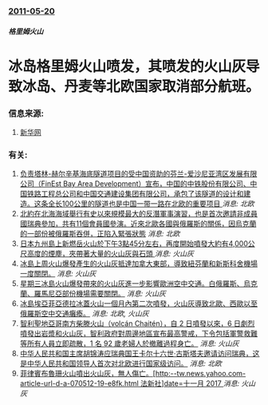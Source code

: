 ### [2011-05-20](/news/2011/05/20/index.md)

##### 格里姆火山
# 冰岛格里姆火山喷发，其喷发的火山灰导致冰岛、丹麦等北欧国家取消部分航班。




### 信息来源:

1. [新华网](http://news.xinhuanet.com/world/2011-05/25/c_121454511.htm)

### 有关:

1. [负责塔林-赫尔辛基海底隧道项目的受中国资助的芬兰-爱沙尼亚湾区发展有限公司（FinЕst Bay Area Development）宣布，中国的中铁股份有限公司、中国铁路工程总公司和中国交通建设集团有限公司，承包了该隧道的设计和建造。这条全长100公里的隧道也是中国一带一路在北欧的重要项目 ](/zh/news/2019/07/12/负责塔林-赫尔辛基海底隧道项目的受中国资助的芬兰-爱沙尼亚湾区发展有限公司-FinЕst-Bay-Area-Develo.md) _消息: 北欧_
2. [北約在北海海域舉行有史以來規模最大的反潛軍事演習，也是首次邀請非成員國瑞典參加，共有11個會員國參演。近來北歐各國與俄羅斯的關係，因烏克蘭的一部份被俄羅斯吞併，正陷入緊張狀態](/zh/news/2015/05/4/北約在北海海域舉行有史以來規模最大的反潛軍事演習-也是首次邀請非成員國瑞典參加-共有11個會員國參演-近來北歐各國與俄羅.md) _消息: 北欧_
3. [日本九州島上新燃岳火山於下午3點45分左右，再度開始噴發大約有4,000公尺高度的煙塵，夾帶著大量的火山灰與石頭 ](/zh/news/2011/03/13/日本九州島上新燃岳火山於下午3點45分左右-再度開始噴發大約有4000公尺高度的煙塵-夾帶著大量的火山灰與石頭.md) _消息: 火山灰_
4. [ 冰島上周火山爆發產生的火山灰抵達加拿大東部，導致紐芬蘭和新斯科舍機場一度關閉。](/zh/news/2010/04/19/冰島上周火山爆發產生的火山灰抵達加拿大東部-導致紐芬蘭和新斯科舍機場一度關閉.md) _消息: 火山灰_
5. [ 星期三冰島火山爆發帶來的火山灰進一步影響歐洲空中交通。白俄羅斯、烏克蘭、羅馬尼亞部份機場需要關閉。](/zh/news/2010/04/17/星期三冰島火山爆發帶來的火山灰進一步影響歐洲空中交通-白俄羅斯-烏克蘭-羅馬尼亞部份機場需要關閉.md) _消息: 火山灰_
6. [ 冰島埃亞菲亞德拉冰蓋火山一個月內第二次噴發，火山灰導致北歐、西歐以至俄羅斯空中交通癱瘓。](/zh/news/2010/04/14/冰島埃亞菲亞德拉冰蓋火山一個月內第二次噴發-火山灰導致北歐-西歐以至俄羅斯空中交通癱瘓.md) _消息: 北欧, 火山灰_
7. [智利聖地亞哥南方柴滕火山（volcán Chaitén），自 2 日噴發以來，6 日劇烈噴發出岩漿和火山灰，智利政府對周邊地區宣布最高警戒，下令包括軍警救難等所有人員立即疏散，1 名 92 歲老婦人於撤離過程身亡。](/zh/news/2008/05/6/智利聖地亞哥南方柴滕火山-volcán-Chaitén-自-2-日噴發以來-6-日劇烈噴發出岩漿和火山灰-智利政府對周.md) _消息: 火山灰_
8. [中华人民共和国主席胡锦涛应瑞典国王卡尔十六世·古斯塔夫邀请访问瑞典，这是中华人民共和国领导人首次对北欧进行国家级访问。](/zh/news/2007/06/10/中华人民共和国主席胡锦涛应瑞典国王卡尔十六世-古斯塔夫邀请访问瑞典-这是中华人民共和国领导人首次对北欧进行国家级访问.md) _消息: 北欧_
9. [菲律賓布魯珊火山噴出火山灰，無人傷亡。[http:--tw.news.yahoo.com-article-url-d-a-070512-19-e8fk.html 法新社]date=十一月 2017 ](/zh/news/2007/05/12/菲律賓布魯珊火山噴出火山灰-無人傷亡-http-twnewsyahoocom-article-url-d-a.md) _消息: 火山灰_
